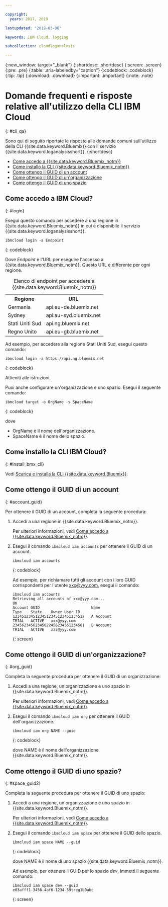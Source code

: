 ```yaml
---

copyright:
  years: 2017, 2019

lastupdated: "2019-03-06"

keywords: IBM Cloud, logging

subcollection: cloudloganalysis

---
```


{:new_window: target="_blank"}
{:shortdesc: .shortdesc}
{:screen: .screen}
{:pre: .pre}
{:table: .aria-labeledby="caption"}
{:codeblock: .codeblock}
{:tip: .tip}
{:download: .download}
{:important: .important}
{:note: .note}


# Domande frequenti e risposte relative all'utilizzo della CLI IBM Cloud
{: #cli_qa}

Sono qui di seguito riportate le risposte alle domande comuni sull'utilizzo della CLI {{site.data.keyword.Bluemix}} con il servizio {{site.data.keyword.loganalysisshort}}. 
{:shortdesc}

* [Come accedo a {{site.data.keyword.Bluemix_notm}}](/docs/services/CloudLogAnalysis/qa?topic=cloudloganalysis-cli_qa#login)
* [Come installo la CLI {{site.data.keyword.Bluemix_notm}}](/docs/services/CloudLogAnalysis/qa?topic=cloudloganalysis-cli_qa#install_bmx_cli)
* [Come ottengo il GUID di un account](/docs/services/CloudLogAnalysis/qa?topic=cloudloganalysis-cli_qa#account_guid)
* [Come ottengo il GUID di un'organizzazione](/docs/services/CloudLogAnalysis/qa?topic=cloudloganalysis-cli_qa#org_guid)
* [Come ottengo il GUID di uno spazio](/docs/services/CloudLogAnalysis/qa?topic=cloudloganalysis-cli_qa#space_guid)

## Come accedo a IBM Cloud?
{: #login}

Esegui questo comando per accedere a una regione in {{site.data.keyword.Bluemix_notm}} in cui è disponibile il servizio {{site.data.keyword.loganalysisshort}}.

```
ibmcloud login -a Endpoint
```
{: codeblock}
	
Dove *Endpoint* è l'URL per eseguire l'accesso a {{site.data.keyword.Bluemix_notm}}. Questo URL è differente per ogni regione.
	
<table>
    <caption>Elenco di endpoint per accedere a {{site.data.keyword.Bluemix_notm}}</caption>
	<tr>
	  <th>Regione</th>
	  <th>URL</th>
	</tr>
	<tr>
	  <td>Germania</td>
	  <td>api.eu-de.bluemix.net</td>
	</tr>
	<tr>
	  <td>Sydney</td>
	  <td>api.au-syd.bluemix.net</td>
	</tr>
	<tr>
	  <td>Stati Uniti Sud</td>
	  <td>api.ng.bluemix.net</td>
	</tr>
	<tr>
	  <td>Regno Unito</td>
	  <td>api.eu-gb.bluemix.net</td>
	</tr>
</table>

Ad esempio, per accedere alla regione Stati Uniti Sud, esegui questo comando:
	
```
ibmcloud login -a https://api.ng.bluemix.net
```
{: codeblock}

Attieniti alle istruzioni. 

Puoi anche configurare un'organizzazione e uno spazio. Esegui il seguente comando:

```
ibmcloud target -o OrgName -s SpaceName
```
{: codeblock}

dove

* OrgName è il nome dell'organizzazione.
* SpaceName è il nome dello spazio.

	
	
## Come installo la CLI IBM Cloud?
{: #install_bmx_cli}

Vedi [Scarica e installa la CLI {{site.data.keyword.Bluemix}}](/docs/cli?topic=cloud-cli-ibmcloud-cli#overview).



## Come ottengo il GUID di un account
{: #account_guid}
	
Per ottenere il GUID di un account, completa la seguente procedura:
	
1. Accedi a una regione in {{site.data.keyword.Bluemix_notm}}. 

    Per ulteriori informazioni, vedi [Come accedo a {{site.data.keyword.Bluemix_notm}}](/docs/services/CloudLogAnalysis/qa?topic=cloudloganalysis-cli_qa#login).
	
2. Esegui il comando `ibmcloud iam accounts` per ottenere il GUID di un account.

    ```
	ibmcloud iam accounts
	```
	{: codeblock} 
	
	Ad esempio, per richiamare tutti gli account con i loro GUID corrispondenti per l'utente xxx@yyy.com, esegui il comando:
	
	```
	ibmcloud iam accounts
	Retrieving all accounts of xxx@yyy.com...
    OK
    Account GUID                       Name                               Type    State    Owner User ID   
    12345123451234512345123451234512   A Account                          TRIAL   ACTIVE   xxx@yyy.com   
    23456234562345622456234561234561   B Account                          TRIAL   ACTIVE   zzz@yyy.com   
	```
	{: screen}

	
## Come ottengo il GUID di un'organizzazione?
{: #org_guid}

Completa la seguente procedura per ottenere il GUID di un organizzazione:
	
1. Accedi a una regione, un'organizzazione e uno spazio in {{site.data.keyword.Bluemix_notm}}. 

    Per ulteriori informazioni, vedi [Come accedo a {{site.data.keyword.Bluemix_notm}}](/docs/services/CloudLogAnalysis/qa?topic=cloudloganalysis-cli_qa#login).

2. Esegui il comando `ibmcloud iam org` per ottenere il GUID dell'organizzazione. 

    ```
    ibmcloud iam org NAME --guid
    ```
    {: codeblock}
	
    dove NAME è il nome dell'organizzazione {{site.data.keyword.Bluemix_notm}}.        
		
		
		
## Come ottengo il GUID di uno spazio?
{: #space_guid2}
	
Completa la seguente procedura per ottenere il GUID di uno spazio:
	
1. Accedi a una regione, un'organizzazione e uno spazio in {{site.data.keyword.Bluemix_notm}}. 

    Per ulteriori informazioni, vedi [Come accedo a {{site.data.keyword.Bluemix_notm}}](/docs/services/CloudLogAnalysis/qa?topic=cloudloganalysis-cli_qa#login).
	
2. Esegui il comando `ibmcloud iam space` per ottenere il GUID dello spazio. 

    ```
    ibmcloud iam space NAME --guid
    ```
    {: codeblock}
	
    dove NAME è il nome di uno spazio {{site.data.keyword.Bluemix_notm}}. 
	
    Ad esempio, per ottenere il GUID per lo spazio *dev*, immetti il seguente comando:
	
    ```
    ibmcloud iam space dev --guid
    e03afff1-3456-4af6-1234-59treg1b0abc
    ```
    {: screen}




		
		
